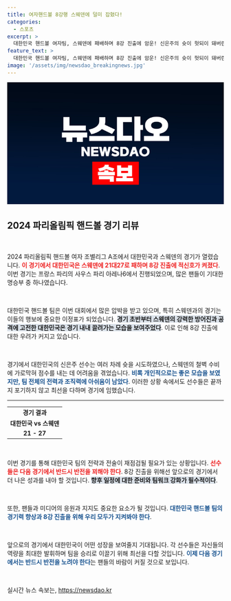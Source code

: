 ```yaml
---
title: 여자핸드볼 8강행 스웨덴에 덜미 잡혔다!
categories:
  - 스포츠
excerpt: >
  대한민국 핸드볼 여자팀, 스웨덴에 패배하며 8강 진출에 암운! 신은주의 슛이 헛되이 돼버린 경기의 여운은?
feature_text: >
  대한민국 핸드볼 여자팀, 스웨덴에 패배하며 8강 진출에 암운! 신은주의 슛이 헛되이 돼버린 경기의 여운은?
image: '/assets/img/newsdao_breakingnews.jpg'
---
```


<p><img src="/assets/img/newsdao_breakingnews.jpg" alt="bookingtag 속보" /></p>

<h2 data-ke-size="size26">2024 파리올림픽 핸드볼 경기 리뷰</h2>

<p data-ke-size="size16">&nbsp;</p>

<p>2024 파리올림픽 핸드볼 여자 조별리그 A조에서 대한민국과 스웨덴의 경기가 열렸습니다. <b><span style="color: #ee2323;">이 경기에서 대한민국은 스웨덴에 21대27로 패하며 8강 진출에 적신호가 켜졌다</span></b>. 이번 경기는 프랑스 파리의 사우스 파리 아레나6에서 진행되었으며, 많은 팬들이 기대한 명승부 중 하나였습니다. </p>

<p data-ke-size="size16">&nbsp;</p>

<p>대한민국 핸드볼 팀은 이번 대회에서 많은 압박을 받고 있으며, 특히 스웨덴과의 경기는 이들의 행보에 중요한 이정표가 되었습니다. <b><span style="background-color: #21538527;">경기 초반부터 스웨덴의 강력한 방어진과 공격에 고전한 대한민국은 경기 내내 끌려가는 모습을 보여주었다</span></b>. 이로 인해 8강 진출에 대한 우려가 커지고 있습니다. </p>

<p data-ke-size="size16">&nbsp;</p>

<p>경기에서 대한민국의 신은주 선수는 여러 차례 슛을 시도하였으나, 스웨덴의 철벽 수비에 가로막혀 점수를 내는 데 어려움을 겪었습니다. <b><span style="color: #1a5490;">비록 개인적으로는 좋은 모습을 보였지만, 팀 전체의 전력과 조직력에 아쉬움이 남았다</span></b>. 이러한 상황 속에서도 선수들은 끝까지 포기하지 않고 최선을 다하며 경기에 임했습니다.</p>

<hr/>

<table style="width: 100%;">
    <tr>
        <td style="text-align: center; height: 17px;"><b>경기 결과</b></td>
    </tr>
    <tr>
        <td style="text-align: center; height: 17px;"><b>대한민국 vs 스웨덴</b></td>
    </tr>
    <tr>
        <td style="text-align: center; height: 17px;"><b>21 - 27</b></td>
    </tr>
</table>

<p data-ke-size="size16">&nbsp;</p>

<p>이번 경기를 통해 대한민국 팀의 전략과 전술이 재점검될 필요가 있는 상황입니다. <b><span style="color: #ee2323;">선수들은 다음 경기에서 반드시 반전을 꾀해야 한다</span></b>. 8강 진출을 위해선 앞으로의 경기에서 더 나은 성과를 내야 할 것입니다. <b><span style="background-color: #21538527;">향후 일정에 대한 준비와 팀워크 강화가 필수적이다</span></b>. </p>

<p data-ke-size="size16">&nbsp;</p>

<p>또한, 팬들과 미디어의 응원과 지지도 중요한 요소가 될 것입니다. <b><span style="color: #1a5490;">대한민국 핸드볼 팀의 경기력 향상과 8강 진출을 위해 우리 모두가 지켜봐야 한다</span></b>. </p>

<p data-ke-size="size16">&nbsp;</p>

<p>앞으로의 경기에서 대한민국이 어떤 성장을 보여줄지 기대됩니다. 각 선수들은 자신들의 역량을 최대한 발휘하며 팀을 승리로 이끌기 위해 최선을 다할 것입니다. <b><span style="color: #1a5490;">이제 다음 경기에서는 반드시 반전을 노려야 한다</span></b>는 팬들의 바람이 커질 것으로 보입니다. </p>

<p data-ke-size="size16">&nbsp;</p>
실시간 뉴스 속보는, <a href="https://newsdao.kr" rel="dofollow">https://newsdao.kr</a>



